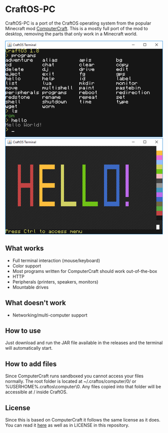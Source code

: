 # CraftOS-PC
CraftOS-PC is a port of the CraftOS operating system from the popular Minecraft mod [ComputerCraft](https://github.com/dan200/ComputerCraft). This is a mostly full port of the mod to desktop, removing the parts that only work in a Minecraft world.  

![Screenshot](image.png)
![Screenshot](image2.png)

## What works
* Full terminal interaction (mouse/keyboard)
* Color support
* Most programs written for ComputerCraft should work out-of-the-box
* HTTP
* Peripherals (printers, speakers, monitors)
* Mountable drives

## What doesn't work
* Networking/multi-computer support

## How to use
Just download and run the JAR file available in the releases and the terminal will automatically start.

## How to add files
Since ComputerCraft runs sandboxed you cannot access your files normally. The root folder is located at ~/.craftos/computer/0/ or %USERHOME%\.craftos\computer\0\. Any files copied into that folder will be accessible at / inside CraftOS.

## License
Since this is based on ComputerCraft it follows the same license as it does. You can read it [here](https://github.com/dan200/ComputerCraft/blob/master/LICENSE) as well as in LICENSE in this repository.
